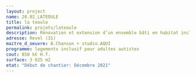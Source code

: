 ```yaml
---
layout: project
name: 20.02_LATEOULE
title: la teoule
permalink: projets/lateoule
description: Rénovation et extension d’un ensemble bâti en habitat inclusif et tiers-lieu
adresse: Revel (31)
maitre_d_oeuvre: B.Chanson + studio.AQUI
programme: logements inclusif pour adultes autistes
cout: 850 k€ H.T.
surface: 3 025 m2
etat: "Début de chantier: Décembre 2021"
---
```

